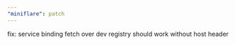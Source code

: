 ```yaml
---
"miniflare": patch
---
```


fix: service binding fetch over dev registry should work without host header
